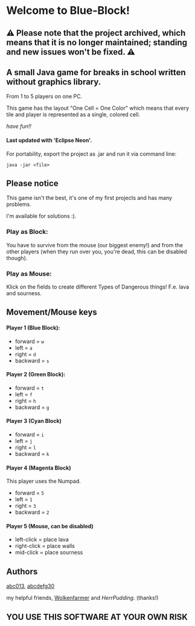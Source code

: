 # Welcome to Blue-Block!
## ⚠️ Please note that the project archived, which means that it is no longer maintained; standing and new issues won't be fixed. ⚠️
## A small Java game for breaks in school written without graphics library.
From 1 to 5 players on one PC.

This game has the layout "One Cell = One Color" which means that every tile and player is represented as a single, colored cell.

_have fun!!_

#### Last updated with 'Eclipse Neon'.
For portability, export the project as .jar and run it via command line:
```
java -jar <file>
```

## Please notice
This game isn't the best, it's one of my first projects and has many problems.

I'm available for solutions :).
### Play as Block:
 You have to survive from the mouse (our biggest enemy!) and from the other players (when they run over you, you're dead, this can be disabled though).
### Play as Mouse:
 Klick on the fields to create different Types of Dangerous things!
 F.e. lava and sourness. 

## Movement/Mouse keys
#### Player 1 (Blue Block):
- forward = `w`
- left = `a`
- right = `d`
- backward = `s`

#### Player 2 (Green Block):
- forward = `t`
- left = `f`
- right = `h`
- backward = `g`

#### Player 3 (Cyan Block)
- forward = `i`
- left = `j`
- right = `l`
- backward = `k`

#### Player 4 (Magenta Block)
This player uses the Numpad.
- forward = `5`
- left = `1`
- right = `3`
- backward = `2`

#### Player 5 (Mouse, can be disabled)
- left-click = place lava
- right-click = place walls
- mid-click = place sourness

## Authors
[abc013](https://github.com/abc013), [abcdefg30](https://github.com/abcdefg30)

my helpful friends,
[Wolkenfarmer](https://github.com/Wolkenfarmer) and _HerrPudding_. (thanks!)

## YOU USE THIS SOFTWARE AT YOUR OWN RISK

